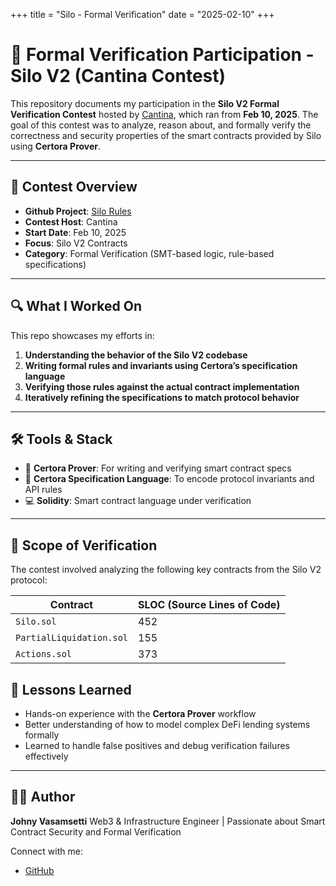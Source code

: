 +++
title = "Silo - Formal Verification"
date = "2025-02-10"
+++

# 🧪 Formal Verification Participation - Silo V2 (Cantina Contest)

This repository documents my participation in the **Silo V2 Formal Verification Contest** hosted by [Cantina](https://cantina.xyz/), which ran from **Feb 10, 2025**. The goal of this contest was to analyze, reason about, and formally verify the correctness and security properties of the smart contracts provided by Silo using **Certora Prover**.

---

## 🧾 Contest Overview

* **Github Project**: [Silo Rules](https://github.com/4l0n3r/silo-v2-cantina-fv/)
* **Contest Host**: Cantina
* **Start Date**: Feb 10, 2025
* **Focus**: Silo V2 Contracts
* **Category**: Formal Verification (SMT-based logic, rule-based specifications)

---

## 🔍 What I Worked On

This repo showcases my efforts in:

1. **Understanding the behavior of the Silo V2 codebase**
2. **Writing formal rules and invariants using Certora’s specification language**
3. **Verifying those rules against the actual contract implementation**
4. **Iteratively refining the specifications to match protocol behavior**

---

## 🛠 Tools & Stack

* 📜 **Certora Prover**: For writing and verifying smart contract specs
* 🧠 **Certora Specification Language**: To encode protocol invariants and API rules
* 💻 **Solidity**: Smart contract language under verification

---

## 🔭 Scope of Verification
The contest involved analyzing the following key contracts from the Silo V2 protocol:

| Contract                 | SLOC (Source Lines of Code) |
| ------------------------ | --------------------------- |
| `Silo.sol`               | 452                         |
| `PartialLiquidation.sol` | 155                         |
| `Actions.sol`            | 373                         |


## 📜 Lessons Learned

* Hands-on experience with the **Certora Prover** workflow
* Better understanding of how to model complex DeFi lending systems formally
* Learned to handle false positives and debug verification failures effectively

---

## 🧑‍💻 Author

**Johny Vasamsetti**
Web3 & Infrastructure Engineer | Passionate about Smart Contract Security and Formal Verification

Connect with me:

* [GitHub](https://github.com/4l0n3r)
